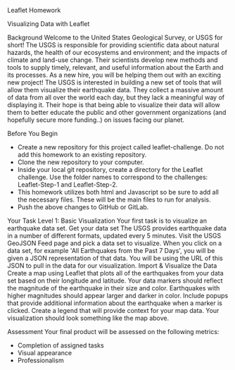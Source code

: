 Leaflet Homework

Visualizing Data with Leaflet

Background
Welcome to the United States Geological Survey, or USGS for short! The USGS is responsible for providing scientific data about natural hazards, the health of our ecosystems and environment; and the impacts of climate and land-use change. Their scientists develop new methods and tools to supply timely, relevant, and useful information about the Earth and its processes. As a new hire, you will be helping them out with an exciting new project!
The USGS is interested in building a new set of tools that will allow them visualize their earthquake data. They collect a massive amount of data from all over the world each day, but they lack a meaningful way of displaying it. Their hope is that being able to visualize their data will allow them to better educate the public and other government organizations (and hopefully secure more funding..) on issues facing our planet.

Before You Begin
- Create a new repository for this project called leaflet-challenge. Do not add this homework to an existing repository.
- Clone the new repository to your computer.
- Inside your local git repository, create a directory for the Leaflet challenge. Use the folder names to correspond to the challenges: Leaflet-Step-1 and Leaflet-Step-2.
- This homework utilizes both html and Javascript so be sure to add all the necessary files. These will be the main files to run for analysis.
- Push the above changes to GitHub or GitLab.

Your Task
Level 1: Basic Visualization
Your first task is to visualize an earthquake data set.
Get your data set
The USGS provides earthquake data in a number of different formats, updated every 5 minutes. Visit the USGS GeoJSON Feed page and pick a data set to visualize. When you click on a data set, for example 'All Earthquakes from the Past 7 Days', you will be given a JSON representation of that data. You will be using the URL of this JSON to pull in the data for our visualization.
Import & Visualize the Data
Create a map using Leaflet that plots all of the earthquakes from your data set based on their longitude and latitude.
Your data markers should reflect the magnitude of the earthquake in their size and color. Earthquakes with higher magnitudes should appear larger and darker in color.
Include popups that provide additional information about the earthquake when a marker is clicked.
Create a legend that will provide context for your map data.
Your visualization should look something like the map above.

Assessment
Your final product will be assessed on the following metrics:
- Completion of assigned tasks
- Visual appearance
- Professionalism
